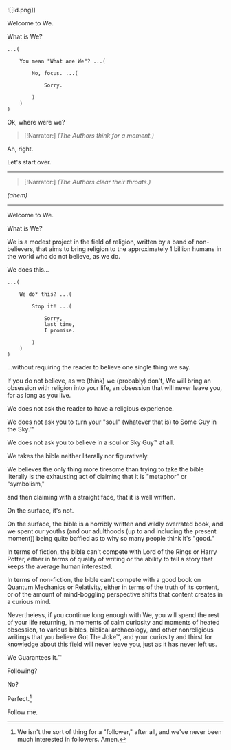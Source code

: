![[ld.png]]

Welcome to We.

What is We?

```
...(
    
    You mean "What are We"? ...(
        
        No, focus. ...(
            
            Sorry.
            
        )
    )
)
```

Ok, where were we?

> [!Narrator:]
> _(The Authors think for a moment.)_

Ah, right.

Let's start over.

---

> [!Narrator:]
> _(The Authors clear their throats.)_

_(ahem)_

---

Welcome to We.

What is We?

We is a modest project in the field of religion, written by a band of non-believers, that aims to bring religion to the approximately 1 billion humans in the world who do not believe, as we do.

We does this...

```
...(
    
    We do* this? ...(
        
        Stop it! ...(
            
            Sorry,
            last time,
            I promise.
            
        )
    )
)
```

...without requiring the reader to believe one single thing we say.

If you do not believe, as we (think) we (probably) don't, We will bring an obsession with religion into your life, an obsession that will never leave you, for as long as you live.

We does not ask the reader to have a religious experience.

We does not ask you to turn your "soul" (whatever that is) to Some Guy in the Sky.™

We does not ask you to believe in a soul or Sky Guy™ at all.

We takes the bible neither literally nor figuratively.

We believes the only thing more tiresome than trying to take the bible literally is the exhausting act of claiming that it is "metaphor" or "symbolism,"

and then claiming with a straight face, that it is well written.

On the surface, it's not.

On the surface, the bible is a horribly written and wildly overrated book, and we spent our youths (and our adulthoods (up to and including the present moment)) being quite baffled as to why so many people think it's "good."

In terms of fiction, the bible can't compete with Lord of the Rings or Harry Potter, either in terms of quality of writing or the ability to tell a story that keeps the average human interested.

In terms of non-fiction, the bible can't compete with a good book on Quantum Mechanics or Relativity, either in terms of the truth of its content, or of the amount of mind-boggling perspective shifts that content creates in a curious mind.

Nevertheless, if you continue long enough with We, you will spend the rest of your life returning, in moments of calm curiosity and moments of heated obsession, to various bibles, biblical archaeology, and other nonreligious writings that you believe Got The Joke™, and your curiosity and thirst for knowledge about this field will never leave you, just as it has never left us.

We Guarantees It.™

Following?

No?

Perfect.[^1]

Follow me.

[^1]: We isn't the sort of thing for a "follower," after all, and we've never been much interested in followers. Amen.